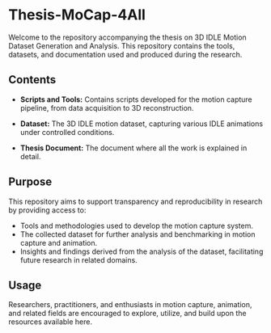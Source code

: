 # Thesis-MoCap-4All


Welcome to the repository accompanying the thesis on 3D IDLE Motion Dataset Generation and Analysis. This repository contains the tools, datasets, and documentation used and produced during the research.

## Contents

- **Scripts and Tools:** Contains scripts developed for the motion capture pipeline, from data acquisition to 3D reconstruction.
  
- **Dataset:** The 3D IDLE motion dataset, capturing various IDLE animations under controlled conditions.
  
- **Thesis Document:** The document where all the work is explained in detail.

## Purpose

This repository aims to support transparency and reproducibility in research by providing access to:
- Tools and methodologies used to develop the motion capture system.
- The collected dataset for further analysis and benchmarking in motion capture and animation.
- Insights and findings derived from the analysis of the dataset, facilitating future research in related domains.

## Usage
Researchers, practitioners, and enthusiasts in motion capture, animation, and related fields are encouraged to explore, utilize, and build upon the resources available here.

